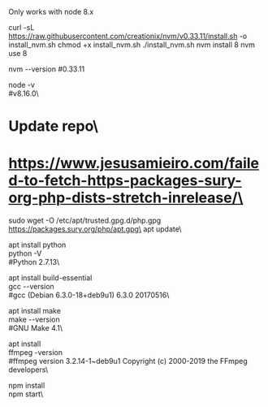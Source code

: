 Only works with node 8.x

curl -sL https://raw.githubusercontent.com/creationix/nvm/v0.33.11/install.sh -o install_nvm.sh
chmod +x install_nvm.sh
./install_nvm.sh
nvm install 8
nvm use 8

nvm --version
#0.33.11

node -v\
#v8.16.0\

# Update repo\
# https://www.jesusamieiro.com/failed-to-fetch-https-packages-sury-org-php-dists-stretch-inrelease/\
sudo wget -O /etc/apt/trusted.gpg.d/php.gpg https://packages.sury.org/php/apt.gpg\
apt update\

apt install python\
python -V\
#Python 2.7.13\

apt install build-essential\
gcc --version\
#gcc (Debian 6.3.0-18+deb9u1) 6.3.0 20170516\

apt install make\
make --version\
#GNU Make 4.1\

apt install\
ffmpeg -version\
#ffmpeg version 3.2.14-1~deb9u1 Copyright (c) 2000-2019 the FFmpeg developers\

npm install\
npm start\
